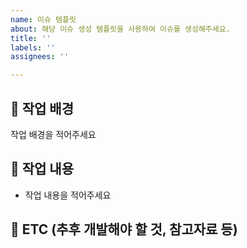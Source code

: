 ```yaml
---
name: 이슈 템플릿
about: 해당 이슈 생성 템플릿을 사용하여 이슈를 생성해주세요.
title: ''
labels: ''
assignees: ''

---
```


## 🤔 작업 배경

작업 배경을 적어주세요

## 📝 작업 내용

- 작업 내용을 적어주세요

## 👀 ETC (추후 개발해야 할 것, 참고자료 등)

<!-- 없으시면 제목도 같이 없앤 후 업로드해주세요 -->
